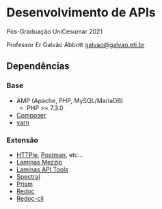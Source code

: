 # Desenvolvimento de APIs
Pós-Graduação UniCesumar 2021

Professor Er Galvão Abbott <galvao@galvao.eti.br>
## Dependências
### Base
* AMP (Apache, PHP, MySQL/MariaDB)
    * PHP >= 7.3.0
* [Composer](https://getcomposer.org/)
* [yarn](https://yarnpkg.com/)

### Extensão
* [HTTPie](https://httpie.io/), [Postman](https://www.postman.com/), etc...
* [Laminas Mezzio](https://docs.mezzio.dev/)
* [Laminas API Tools](https://api-tools.getlaminas.org/)
* [Spectral](https://stoplight.io/open-source/spectral/)
* [Prism](https://stoplight.io/open-source/prism/)
* [Redoc](https://github.com/Redocly/redoc)
* [Redoc-cli](https://github.com/Redocly/redoc/blob/master/cli/README.md)
